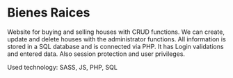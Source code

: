 
# Bienes Raices

Website for buying and selling houses with CRUD functions.
We can create, update and delete houses with the administrator functions.
All information is stored in a SQL database and is connected via PHP.
It has Login validations and entered data. Also session protection and user privileges.

Used technology:
SASS, JS, PHP, SQL

